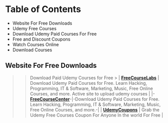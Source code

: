 ﻿# Table of Contents

-   Website For Free Downloads
-   Udemy Free Courses
-   Download Udemy Paid Courses For Free
-   Free and Discount Coupons
-   Watch Courses Online
-   Download Courses

## Website For Free Downloads

>> Download Paid Udemy Courses for Free
	>
| [**FreeCourseLabs**](freecourselabs.com) | Download Udemy Paid Courses for Free. Learn Hacking, Programming, IT & Software, Marketing, Music, Free Online Courses, and more. Active site to upload udemy courses |
|-[**FreeCourseCenter**](https://freecoursecenter.com/)-|-Download Udemy Paid Courses for Free. Learn Hacking, Programming, IT & Software, Marketing, Music, Free Online Courses, and more.-|
| **[**UdemyCoupons**](udemycoupon.net)** | Grab the Udemy Free Courses Coupon For Anyone In the world For Free |


